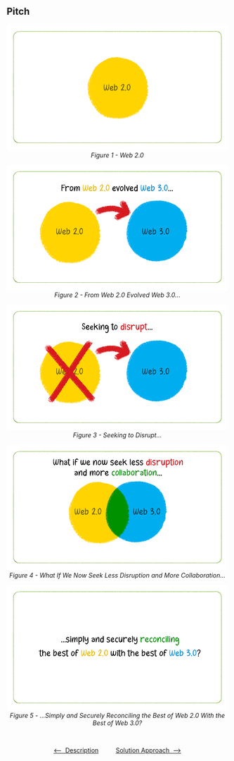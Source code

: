 ## Pitch

<p align="center">
    <img src="./images/pitch-01.png" alt="" title="">
    <br>
    <i>Figure 1 - Web 2.0</i>
</p>

<p align="center">
    <img src="./images/pitch-02.png" alt="" title="">
    <br>
    <i>Figure 2 - From Web 2.0 Evolved Web 3.0...</i>
</p>

<p align="center">
    <img src="./images/pitch-03.png" alt="" title="">
    <br>
    <i>Figure 3 - Seeking to Disrupt...</i>
</p>

<p align="center">
    <img src="./images/pitch-04.png" alt="" title="">
    <br>
    <i>Figure 4 - What If We Now Seek Less Disruption and More Collaboration...</i>
</p>

<p align="center">
    <img src="./images/pitch-05.png" alt="" title="">
    <br>
    <i>Figure 5 - ...Simply and Securely Reconciling the Best of Web 2.0 With the Best of Web 3.0?</i>
</p>

<!-- In the pitch, discuss token centralization, ID and collusion as risks to the integrity of DAOs, and then explain how the idea mitigates those risks using mechanisms already in place within most existing organizations and workplaces. -->

<!-- End the pitch by saying that I'm currently seeking input on possible next steps regarding the idea. -->

<br />
<p align="center"><a href="../README.md"><—&nbsp;&nbsp;Description</a>&nbsp;&nbsp;&nbsp;&nbsp;&nbsp;&nbsp;&nbsp;&nbsp;&nbsp;&nbsp;<a href="./SolutionApproach.md">Solution Approach&nbsp;&nbsp;—></a></p>
